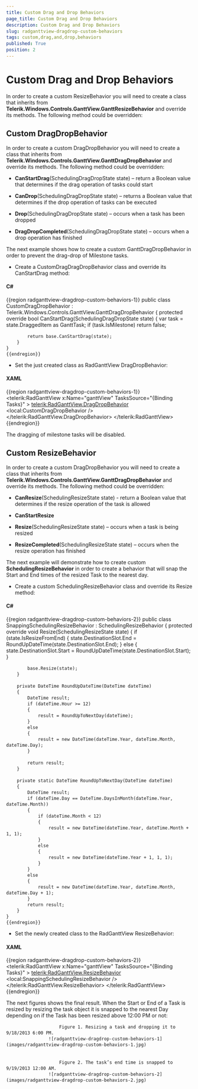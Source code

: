 ```yaml
---
title: Custom Drag and Drop Behaviors
page_title: Custom Drag and Drop Behaviors
description: Custom Drag and Drop Behaviors
slug: radganttview-dragdrop-custom-behaviors
tags: custom,drag,and,drop,behaviors
published: True
position: 2
---
```


# Custom Drag and Drop Behaviors



In order to create a custom ResizeBehavior you will need to create a class that inherits from __Telerik.Windows.Controls.GanttView.GanttResizeBehavior__ and override its methods. The following method could be overridden:
            

## Custom DragDropBehavior

In order to create a custom DragDropBehavior you will need to create a class that inherits from __Telerik.Windows.Controls.GanttView.GanttDragDropBehavior__ and override its methods. The following method could be overridden:
                

* __CanStartDrag__(SchedulingDragDropState state) – return a Boolean value that determines if the drag operation of tasks could start
                        

* __CanDrop__(SchedulingDragDropState state) – returns a Boolean value that determines if the drop operation of tasks can be executed
                        

* __Drop__(SchedulingDragDropState state) – occurs when a task has been dropped
                        

* __DragDropCompleted__(SchedulingDragDropState state) – occurs when a drop operation has finished
                        

The next example shows how to create a custom GanttDragDropBehavior in order to prevent the drag-drop of Milestone tasks.
                

* Create a CustomDragDragDropBehavior class and override its CanStartDrag method:
                        

#### __C#__

{{region radganttview-dragdrop-custom-behaviors-1}}
	public class CustomDragDropBehavior : Telerik.Windows.Controls.GanttView.GanttDragDropBehavior
	{
	    protected override bool CanStartDrag(SchedulingDragDropState state)
	    {
	        var task = state.DraggedItem as GanttTask;
	        if (task.IsMilestone)
	            return false;
	
	        return base.CanStartDrag(state);
	    }
	}
	{{endregion}}



* Set the just created class as RadGanttView DragDropBehavior:
                        

#### __XAML__

{{region radganttview-dragdrop-custom-behaviors-1}}
	<telerik:RadGanttView  x:Name="ganttView" TasksSource="{Binding Tasks}" >
	    <telerik:RadGanttView.DragDropBehavior>
	        <local:CustomDragDropBehavior />
	    </telerik:RadGanttView.DragDropBehavior>
	</telerik:RadGanttView>
	{{endregion}}



The dragging of milestone tasks will be disabled.
                

## Custom ResizeBehavior

In order to create a custom DragDropBehavior you will need to create a class that inherits from __Telerik.Windows.Controls.GanttView.GanttDragDropBehavior__ and override its methods. The following method could be overridden:
                

* __CanResize__(SchedulingResizeState state) - return a Boolean value that determines if the resize operation of the task is allowed
                        

* __CanStartResize__

* __Resize__(SchedulingResizeState state) – occurs when a task is being resized
                        

* __ResizeCompleted__(SchedulingResizeState state) – occurs when the resize operation has finished
                        

The next example will demonstrate how to create custom __SchedulingResizeBehavior__ in order to create a behavior that will snap the Start and End times of the resized Task to the nearest day.
                

* Create a custom SchedulingResizeBehavior class and override its Resize method:
                        

#### __C#__

{{region radganttview-dragdrop-custom-behaviors-2}}
	public class SnappingSchedulingResizeBehavior : SchedulingResizeBehavior
	{
	    protected override void Resize(SchedulingResizeState state)
	    {
	        if (state.IsResizeFromEnd)
	        {
	            state.DestinationSlot.End = RoundUpDateTime(state.DestinationSlot.End);
	        }
	        else
	        {
	            state.DestinationSlot.Start = RoundUpDateTime(state.DestinationSlot.Start);
	        }
	
	        base.Resize(state);
	    }
	
	    private DateTime RoundUpDateTime(DateTime dateTime)
	    {
	        DateTime result;
	        if (dateTime.Hour >= 12)
	        {
	            result = RoundUpToNextDay(dateTime);
	        }
	        else
	        {
	            result = new DateTime(dateTime.Year, dateTime.Month, dateTime.Day);
	        }
	
	        return result;
	    }
	
	    private static DateTime RoundUpToNextDay(DateTime dateTime)
	    {
	        DateTime result;
	        if (dateTime.Day == DateTime.DaysInMonth(dateTime.Year, dateTime.Month))
	        {
	            if (dateTime.Month < 12)
	            {
	                result = new DateTime(dateTime.Year, dateTime.Month + 1, 1);
	            }
	            else
	            {
	                result = new DateTime(dateTime.Year + 1, 1, 1);
	            }
	        }
	        else
	        {
	            result = new DateTime(dateTime.Year, dateTime.Month, dateTime.Day + 1);
	        }
	        return result;
	    }
	}
	{{endregion}}



* Set the newly created class to the RadGanttView ResizeBehavior:
                        

#### __XAML__

{{region radganttview-dragdrop-custom-behaviors-2}}
	<telerik:RadGanttView  x:Name="ganttView" TasksSource="{Binding Tasks}" >
	    <telerik:RadGanttView.ResizeBehavior>
	        <local:SnappingSchedulingResizeBehavior />
	    </telerik:RadGanttView.ResizeBehavior>
	</telerik:RadGanttView>
	{{endregion}}



The next figures shows the final result. When the Start or End of a Task is resized by resizing the task object it is snapped to the nearest Day depending on if the Task has been resized above 12:00 PM or not:
                


                        Figure 1. Resizing a task and dropping it to 9/18/2013 6:00 PM.
                    ![radganttview-dragdrop-custom-behaviors-1](images/radganttview-dragdrop-custom-behaviors-1.jpg)


                        Figure 2. The task’s end time is snapped to 9/19/2013 12:00 AM.
                    ![radganttview-dragdrop-custom-behaviors-2](images/radganttview-dragdrop-custom-behaviors-2.jpg)
